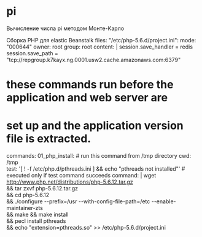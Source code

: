 # pi
Вычисление числа pi методом Монте-Карло

Сборка PHP для elastic Beanstalk
files:
 "/etc/php-5.6.d/project.ini":
    mode: "000644"
    owner: root
    group: root
    content: |
      session.save_handler = redis
      session.save_path = "tcp://repgroup.k7kayx.ng.0001.usw2.cache.amazonaws.com:6379"
# these commands run before the application and web server are
# set up and the application version file is extracted.
commands:
    01_php_install:
        # run this command from /tmp directory
        cwd: /tmp        
        test: '[ ! -f /etc/php.d/pthreads.ini ] && echo "pthreads not installed"'
        # executed only if test command succeeds
        command: |
            wget http://www.php.net/distributions/php-5.6.12.tar.gz \
            && tar zxvf php-5.6.12.tar.gz \
            && cd php-5.6.12 \
            && ./configure --prefix=/usr --with-config-file-path=/etc --enable-maintainer-zts \
            && make && make install \
            && pecl install pthreads \
            && echo "extension=pthreads.so" >> /etc/php-5.6.d/project.ini